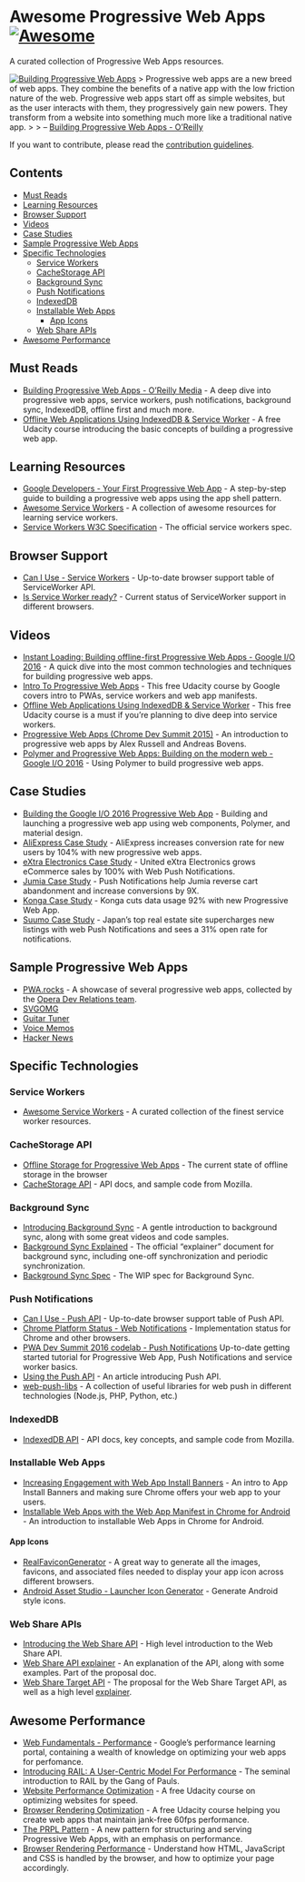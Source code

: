 Awesome Progressive Web Apps [![Awesome](https://cdn.rawgit.com/sindresorhus/awesome/d7305f38d29fed78fa85652e3a63e154dd8e8829/media/badge.svg)](https://github.com/sindresorhus/awesome)
========================================================================================================================================================================================

A curated collection of Progressive Web Apps resources.

[![Building Progressive Web Apps](images/mpwa.png)](https://pwabook.com/oreillyapwa) &gt; Progressive web apps are a new breed of web apps. They combine the benefits of a native app with the low friction nature of the web. Progressive web apps start off as simple websites, but as the user interacts with them, they progressively gain new powers. They transform from a website into something much more like a traditional native app. &gt; &gt; – [Building Progressive Web Apps - O’Reilly](https://pwabook.com/oreillyapwa)

If you want to contribute, please read the [contribution guidelines](contributing.md).

Contents
--------

-   [Must Reads](#must-reads)
-   [Learning Resources](#learning-resources)
-   [Browser Support](#browser-support)
-   [Videos](#videos)
-   [Case Studies](#case-studies)
-   [Sample Progressive Web Apps](#sample-progressive-web-apps)
-   [Specific Technologies](#specific-technologies)
    -   [Service Workers](#service-workers)
    -   [CacheStorage API](#cachestorage-api)
    -   [Background Sync](#background-sync)
    -   [Push Notifications](#push-notifications)
    -   [IndexedDB](#indexeddb)
    -   [Installable Web Apps](#installable-web-apps)
        -   [App Icons](#app-icons)
    -   [Web Share APIs](#web-share-apis)
-   [Awesome Performance](#awesome-performance)

Must Reads
----------

-   [Building Progressive Web Apps - O’Reilly Media](https://pwabook.com/oreillyapwa) - A deep dive into progressive web apps, service workers, push notifications, background sync, IndexedDB, offline first and much more.
-   [Offline Web Applications Using IndexedDB & Service Worker](https://www.udacity.com/course/offline-web-applications--ud899) - A free Udacity course introducing the basic concepts of building a progressive web app.

Learning Resources
------------------

-   [Google Developers - Your First Progressive Web App](https://developers.google.com/web/fundamentals/getting-started/your-first-progressive-web-app/?hl=en) - A step-by-step guide to building a progressive web apps using the app shell pattern.
-   [Awesome Service Workers](https://github.com/TalAter/awesome-service-workers) - A collection of awesome resources for learning service workers.
-   [Service Workers W3C Specification](https://www.w3.org/TR/service-workers/) - The official service workers spec.

Browser Support
---------------

-   [Can I Use - Service Workers](http://caniuse.com/#feat=serviceworkers) - Up-to-date browser support table of ServiceWorker API.
-   [Is Service Worker ready?](https://jakearchibald.github.io/isserviceworkerready/) - Current status of ServiceWorker support in different browsers.

Videos
------

-   [Instant Loading: Building offline-first Progressive Web Apps - Google I/O 2016](https://youtu.be/cmGr0RszHc8) - A quick dive into the most common technologies and techniques for building progressive web apps.
-   [Intro To Progressive Web Apps](https://www.udacity.com/course/intro-to-progressive-web-apps--ud811) - This free Udacity course by Google covers intro to PWAs, service workers and web app manifests.
-   [Offline Web Applications Using IndexedDB & Service Worker](https://www.udacity.com/course/offline-web-applications--ud899) - This free Udacity course is a must if you’re planning to dive deep into service workers.
-   [Progressive Web Apps (Chrome Dev Summit 2015)](https://www.youtube.com/watch?v=MyQ8mtR9WxI) - An introduction to progressive web apps by Alex Russell and Andreas Bovens.
-   [Polymer and Progressive Web Apps: Building on the modern web - Google I/O 2016](https://www.youtube.com/watch?v=fFF2Yup2dMM) - Using Polymer to build progressive web apps.

Case Studies
------------

-   [Building the Google I/O 2016 Progressive Web App](https://developers.google.com/web/showcase/2016/iowa2016) - Building and launching a progressive web app using web components, Polymer, and material design.
-   [AliExpress Case Study](https://developers.google.com/web/showcase/2016/aliexpress) - AliExpress increases conversion rate for new users by 104% with new progressive web apps.
-   [eXtra Electronics Case Study](https://developers.google.com/web/showcase/2016/extra) - United eXtra Electronics grows eCommerce sales by 100% with Web Push Notifications.
-   [Jumia Case Study](https://developers.google.com/web/showcase/2016/jumia) - Push Notifications help Jumia reverse cart abandonment and increase conversions by 9X.
-   [Konga Case Study](https://developers.google.com/web/showcase/2016/konga) - Konga cuts data usage 92% with new Progressive Web App.
-   [Suumo Case Study](https://developers.google.com/web/showcase/2016/suumo) - Japan’s top real estate site supercharges new listings with web Push Notifications and sees a 31% open rate for notifications.

Sample Progressive Web Apps
---------------------------

-   [PWA.rocks](https://pwa.rocks/) - A showcase of several progressive web apps, collected by the [Opera Dev Relations team](https://twitter.com/ODevRel).
-   [SVGOMG](https://jakearchibald.github.io/svgomg/)
-   [Guitar Tuner](https://aerotwist.com/blog/guitar-tuner/)
-   [Voice Memos](https://voice-memos.appspot.com/)
-   [Hacker News](https://react-hn.appspot.com/)

Specific Technologies
---------------------

### Service Workers

-   [Awesome Service Workers](https://github.com/TalAter/awesome-service-workers/) - A curated collection of the finest service worker resources.

### CacheStorage API

-   [Offline Storage for Progressive Web Apps](https://medium.com/@addyosmani/offline-storage-for-progressive-web-apps-70d52695513c) - The current state of offline storage in the browser
-   [CacheStorage API](https://developer.mozilla.org/en-US/docs/Web/API/Cache) - API docs, and sample code from Mozilla.

### Background Sync

-   [Introducing Background Sync](https://developers.google.com/web/updates/2015/12/background-sync) - A gentle introduction to background sync, along with some great videos and code samples.
-   [Background Sync Explained](https://github.com/WICG/BackgroundSync/blob/master/explainer.md) - The official “explainer” document for background sync, including one-off synchronization and periodic synchronization.
-   [Background Sync Spec](https://wicg.github.io/BackgroundSync/spec/) - The WIP spec for Background Sync.

### Push Notifications

-   [Can I Use - Push API](http://caniuse.com/#feat=push-api) - Up-to-date browser support table of Push API.
-   [Chrome Platform Status - Web Notifications](https://www.chromestatus.com/feature/5480344312610816) - Implementation status for Chrome and other browsers.
-   [PWA Dev Summit 2016 codelab - Push Notifications](https://developers.google.com/web/fundamentals/getting-started/push-notifications/?hl=en) Up-to-date getting started tutorial for Progressive Web App, Push Notifications and service worker basics.
-   [Using the Push API](https://developer.mozilla.org/en-US/docs/Web/API/Push_API/Using_the_Push_API) - An article introducing Push API.
-   [web-push-libs](https://github.com/web-push-libs) - A collection of useful libraries for web push in different technologies (Node.js, PHP, Python, etc.)

### IndexedDB

-   [IndexedDB API](https://developer.mozilla.org/en/docs/Web/API/IndexedDB_API) - API docs, key concepts, and sample code from Mozilla.

### Installable Web Apps

-   [Increasing Engagement with Web App Install Banners](https://developers.google.com/web/updates/2015/03/increasing-engagement-with-app-install-banners-in-chrome-for-android?hl=en) - An intro to App Install Banners and making sure Chrome offers your web app to your users.
-   [Installable Web Apps with the Web App Manifest in Chrome for Android](https://developers.google.com/web/updates/2014/11/Support-for-installable-web-apps-with-webapp-manifest-in-chrome-38-for-Android) - An introduction to installable Web Apps in Chrome for Android.

#### App Icons

-   [RealFaviconGenerator](http://realfavicongenerator.net/) - A great way to generate all the images, favicons, and associated files needed to display your app icon across different browsers.
-   [Android Asset Studio - Launcher Icon Generator](https://romannurik.github.io/AndroidAssetStudio/icons-launcher.html) - Generate Android style icons.

### Web Share APIs

-   [Introducing the Web Share API](https://developers.google.com/web/updates/2016/10/navigator-share) - High level introduction to the Web Share API.
-   [Web Share API explainer](https://github.com/WICG/web-share/blob/master/docs/explainer.md) - An explanation of the API, along with some examples. Part of the proposal doc.
-   [Web Share Target API](https://github.com/WICG/web-share-target) - The proposal for the Web Share Target API, as well as a high level [explainer](https://github.com/WICG/web-share-target/blob/master/docs/explainer.md).

Awesome Performance
-------------------

-   [Web Fundamentals - Performance](https://developers.google.com/web/fundamentals/performance/) - Google’s performance learning portal, containing a wealth of knowledge on optimizing your web apps for perfomance.
-   [Introducing RAIL: A User-Centric Model For Performance](https://www.smashingmagazine.com/2015/10/rail-user-centric-model-performance/) - The seminal introduction to RAIL by the Gang of Pauls.
-   [Website Performance Optimization](https://udacity.com/ud884) - A free Udacity course on optimizing websites for speed.
-   [Browser Rendering Optimization](https://udacity.com/ud860) - A free Udacity course helping you create web apps that maintain jank-free 60fps performance.
-   [The PRPL Pattern](https://developers.google.com/web/fundamentals/performance/prpl-pattern/) - A new pattern for structuring and serving Progressive Web Apps, with an emphasis on performance.
-   [Browser Rendering Performance](https://developers.google.com/web/fundamentals/performance/rendering/) - Understand how HTML, JavaScript and CSS is handled by the browser, and how to optimize your page accordingly.
